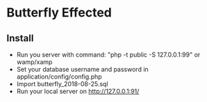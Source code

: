 # Butterfly Effected

## Install

- Run you server with command: "php -t public -S 127.0.0.1:99" or wamp/xamp
- Set your database username and password in application/config/config.php
- Import butterfly_2018-08-25.sql
- Run your local server on http://127.0.0.1:91/


